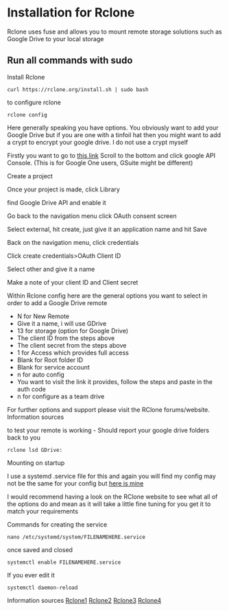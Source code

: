 # Installation for Rclone 
Rclone uses fuse and allows you to mount remote storage solutions such as Google Drive to your local storage

## Run all commands with sudo

Install Rclone
```
curl https://rclone.org/install.sh | sudo bash
```

to configure rclone
```
rclone config
```

Here generally speaking you have options. You obviously want to add your Google Drive but if you are one with a tinfoil hat then you might want to add a crypt to encrypt your google drive. I do not use a crypt myself

Firstly you want to go to [this link](developers.google.com) Scroll to the bottom and 
click google API Console. (This is for Google One users, GSuite might be different)

Create a project 

Once your project is made, click Library

find Google Drive API and enable it

Go back to the navigation menu click OAuth consent screen

Select external, hit create, just give it an application name and hit Save

Back on the navigation menu, click credentials 

Click create credentials>OAuth Client ID

Select other and give it a name

Make a note of your client ID and Client secret


Within Rclone config here are the general options you want to select in order to add a Google Drive remote

- N for New Remote
- Give it a name, i will use GDrive
- 13 for storage (option for Google Drive)
- The client ID from the steps above
- The client secret from the steps above
- 1 for Access which provides full access
- Blank for Root folder ID
- Blank for service account 
- n for auto config
- You want to visit the link it provides, follow the steps and paste in the auth code
- n for configure as a team drive

For further options and support please visit the RClone forums/website. Information sources 

to test your remote is working - Should report your google drive folders back to you 
```
rclone lsd GDrive:
```

Mounting on startup 

I use a systemd .service file for this and again you will find my config may not be the same for your config but [here is mine](etc/systemd/systemgdrive.service)

I would recommend having a look on the RClone website to see what all of the options do and mean as it will take a little fine tuning for you get it to match your requirements

Commands for creating the service 
```
nano /etc/systemd/system/FILENAMEHERE.service
```

once saved and closed
```
systemctl enable FILENAMEHERE.service
```

If you ever edit it 
```
systemctl daemon-reload
```

Information sources [Rclone1](https://rclone.org/install/) [Rclone2](https://rclone.org/drive/) [Rclone3](https://rclone.org/commands/rclone_mount/) [Rclone4](https://bytesized-hosting.com/pages/rclone-gdrive)
